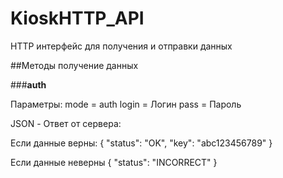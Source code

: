 # KioskHTTP_API
HTTP интерфейс для получения и отправки данных

##Методы получение данных

###**auth**

Параметры:
mode = auth
login = Логин
pass = Пароль

JSON - Ответ от сервера:

Если данные верны:
{
  "status": "OK",
  "key": "abc123456789"
}

Если данные неверны
{
  "status": "INCORRECT"
}
